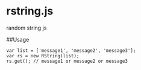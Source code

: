 rstring.js
==========

random string js

##Usage
```
var list = ['message1', 'message2', 'message3'];
var rs = new RString(list);
rs.get(); // message1 or message2 or message3
```
